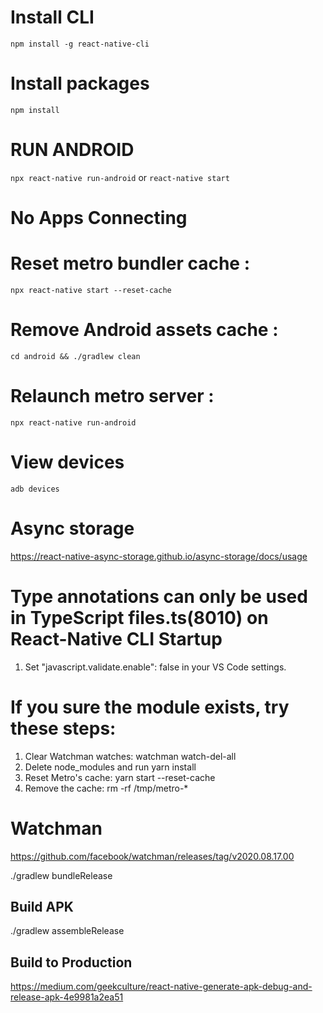 # Install CLI
`npm install -g react-native-cli`

# Install packages
`npm install`

# RUN ANDROID
`npx react-native run-android`
or
`react-native start`

# No Apps Connecting
  # Reset metro bundler cache : 
  `npx react-native start --reset-cache`
      
  # Remove Android assets cache : 
  `cd android && ./gradlew clean`
      
  # Relaunch metro server : 
  `npx react-native run-android`
# View devices
`adb devices`

# Async storage
https://react-native-async-storage.github.io/async-storage/docs/usage

# Type annotations can only be used in TypeScript files.ts(8010) on React-Native CLI Startup
1. Set "javascript.validate.enable": false in your VS Code settings.

# If you sure the module exists, try these steps:
1. Clear Watchman watches: watchman watch-del-all
2. Delete node_modules and run yarn install
3. Reset Metro's cache: yarn start --reset-cache
4. Remove the cache: rm -rf /tmp/metro-*

# Watchman
https://github.com/facebook/watchman/releases/tag/v2020.08.17.00


./gradlew bundleRelease

## Build APK
./gradlew assembleRelease

## Build to Production
https://medium.com/geekculture/react-native-generate-apk-debug-and-release-apk-4e9981a2ea51
